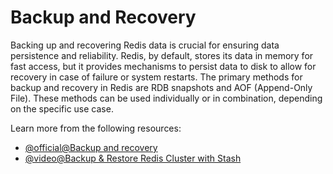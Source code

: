 # Backup and Recovery

Backing up and recovering Redis data is crucial for ensuring data persistence and reliability. Redis, by default, stores its data in memory for fast access, but it provides mechanisms to persist data to disk to allow for recovery in case of failure or system restarts. The primary methods for backup and recovery in Redis are RDB snapshots and AOF (Append-Only File). These methods can be used individually or in combination, depending on the specific use case.

Learn more from the following resources:

- [@official@Backup and recovery](https://redis.io/redis-enterprise/technology/backup-disaster-recovery/)
- [@video@Backup & Restore Redis Cluster with Stash](https://youtu.be/Py_Ivv-2dcQ?si=z8gAAmhlpUBce4jY)
